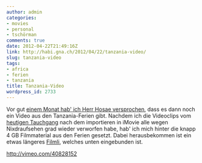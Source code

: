 ```yaml
---
author: admin
categories:
- movies
- personal
- tschörman
comments: true
date: 2012-04-22T21:49:16Z
link: http://habi.gna.ch/2012/04/22/tanzania-video/
slug: tanzania-video
tags:
- africa
- ferien
- tanzania
title: Tanzania-Video
wordpress_id: 2733
---
```


Vor gut [einem Monat hab' ich Herr Hosae versprochen](http://habi.gna.ch/2012/03/17/tansania/), dass es dann noch ein Video aus den Tanzania-Ferien gibt.
Nachdem ich die Videoclips vom [heutigen Tauchgang](http://divelog.davidhaberthür.ch/2012.04.22.chachelim%C3%A4rit.pdf) nach dem importieren in iMovie alle wegen Nixdraufsehen grad wieder verworfen habe, hab' ich mich hinter die knapp 4 GB Filmmaterial aus den Ferien gesetzt. Dabei herausbekommen ist ein etwas längeres [Filmli](http://vimeo.com/40828152), welches unten eingebunden ist.

http://vimeo.com/40828152
